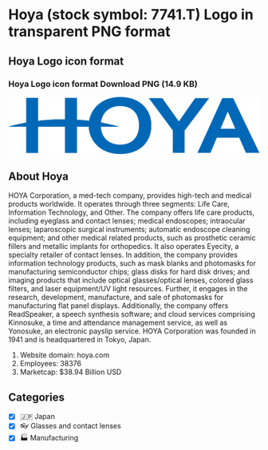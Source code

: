 # Hoya (stock symbol: 7741.T) Logo in transparent PNG format

## Hoya Logo icon format

### Hoya Logo icon format Download PNG (14.9 KB)

![Hoya Logo icon format Download PNG (14.9 KB)](/img/orig/7741.T-88238a07.png)

## About Hoya

HOYA Corporation, a med-tech company, provides high-tech and medical products worldwide. It operates through three segments: Life Care, Information Technology, and Other. The company offers life care products, including eyeglass and contact lenses; medical endoscopes; intraocular lenses; laparoscopic surgical instruments; automatic endoscope cleaning equipment; and other medical related products, such as prosthetic ceramic fillers and metallic implants for orthopedics. It also operates Eyecity, a specialty retailer of contact lenses. In addition, the company provides information technology products, such as mask blanks and photomasks for manufacturing semiconductor chips; glass disks for hard disk drives; and imaging products that include optical glasses/optical lenses, colored glass filters, and laser equipment/UV light resources. Further, it engages in the research, development, manufacture, and sale of photomasks for manufacturing flat panel displays. Additionally, the company offers ReadSpeaker, a speech synthesis software; and cloud services comprising Kinnosuke, a time and attendance management service, as well as Yonosuke, an electronic payslip service. HOYA Corporation was founded in 1941 and is headquartered in Tokyo, Japan.

1. Website domain: hoya.com
2. Employees: 38376
3. Marketcap: $38.94 Billion USD


## Categories
- [x] 🇯🇵 Japan
- [x] 👓 Glasses and contact lenses
- [x] 🏭 Manufacturing
